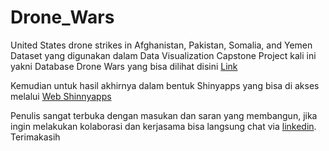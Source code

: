 # Drone_Wars
United States drone strikes in Afghanistan, Pakistan, Somalia, and Yemen
Dataset yang digunakan dalam Data Visualization Capstone Project kali ini yakni Database Drone Wars yang bisa dilihat disini [Link](https://dronewars.github.io/data/) 

Kemudian untuk hasil akhirnya dalam bentuk Shinyapps yang bisa di akses melalui [Web Shinnyapps](https://ahmaddfauzi.shinyapps.io/DroneStrikes_Wars_US/)

Penulis sangat terbuka dengan masukan dan saran yang membangun, jika ingin melakukan kolaborasi dan kerjasama bisa langsung chat via [linkedin](https://www.linkedin.com/in/ahmaddfauzi/). Terimakasih
